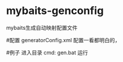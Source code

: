 # mybaits-genconfig
mybaits生成自动映射配置文件


#配置
generatorConfig.xml
配置一看都明白的，


#例子
进入目录 cmd:
gen.bat 运行
